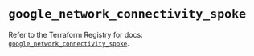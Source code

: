 # `google_network_connectivity_spoke`

Refer to the Terraform Registry for docs: [`google_network_connectivity_spoke`](https://registry.terraform.io/providers/hashicorp/google/6.21.0/docs/resources/network_connectivity_spoke).
